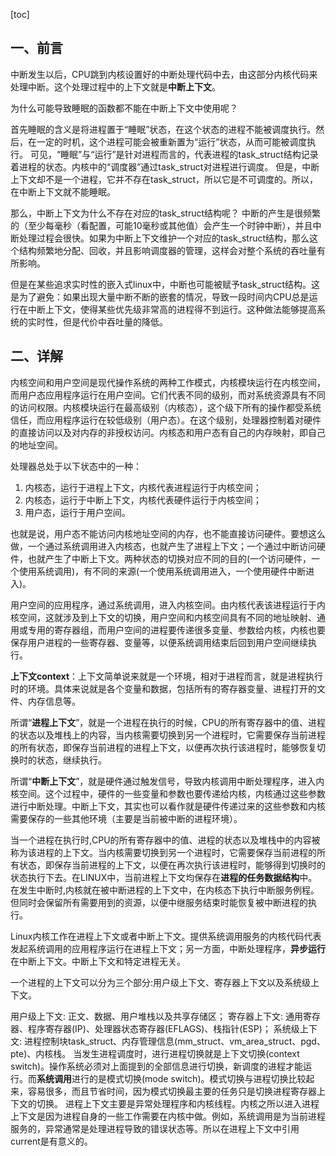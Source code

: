 [toc]



## 一、前言

中断发生以后，CPU跳到内核设置好的中断处理代码中去，由这部分内核代码来处理中断。这个处理过程中的上下文就是**中断上下文**。

为什么可能导致睡眠的函数都不能在中断上下文中使用呢？

首先睡眠的含义是将进程置于“睡眠”状态，在这个状态的进程不能被调度执行。然后，在一定的时机，这个进程可能会被重新置为“运行”状态，从而可能被调度执行。 可见，“睡眠”与“运行”是针对进程而言的，代表进程的task_struct结构记录着进程的状态。内核中的“调度器”通过task_struct对进程进行调度。
但是，中断上下文却不是一个进程，它并不存在task_struct，所以它是不可调度的。所以，在中断上下文就不能睡眠。

那么，中断上下文为什么不存在对应的task_struct结构呢？
中断的产生是很频繁的（至少每毫秒（看配置，可能10毫秒或其他值）会产生一个时钟中断），并且中断处理过程会很快。如果为中断上下文维护一个对应的task_struct结构，那么这个结构频繁地分配、回收，并且影响调度器的管理，这样会对整个系统的吞吐量有所影响。

但是在某些追求实时性的嵌入式linux中，中断也可能被赋予task_struct结构。这是为了避免：如果出现大量中断不断的嵌套的情况，导致一段时间内CPU总是运行在中断上下文，使得某些优先级非常高的进程得不到运行。这种做法能够提高系统的实时性，但是代价中吞吐量的降低。

## 二、详解

内核空间和用户空间是现代操作系统的两种工作模式，内核模块运行在内核空间，而用户态应用程序运行在用户空间。它们代表不同的级别，而对系统资源具有不同的访问权限。内核模块运行在最高级别（内核态），这个级下所有的操作都受系统信任，而应用程序运行在较低级别（用户态）。在这个级别，处理器控制着对硬件的直接访问以及对内存的非授权访问。内核态和用户态有自己的内存映射，即自己的地址空间。

处理器总处于以下状态中的一种：

1. 内核态，运行于进程上下文，内核代表进程运行于内核空间；
2. 内核态，运行于中断上下文，内核代表硬件运行于内核空间；
3. 用户态，运行于用户空间。

也就是说，用户态不能访问内核地址空间的内存，也不能直接访问硬件。要想这么做，一个通过系统调用进入内核态，也就产生了进程上下文；一个通过中断访问硬件，也就产生了中断上下文。两种状态的切换对应不同的目的(一个访问硬件，一个使用系统调用)，有不同的来源(一个使用系统调用进入，一个使用硬件中断进入)。

用户空间的应用程序，通过系统调用，进入内核空间。由内核代表该进程运行于内核空间，这就涉及到上下文的切换，用户空间和内核空间具有不同的地址映射、通用或专用的寄存器组，而用户空间的进程要传递很多变量、参数给内核，内核也要保存用户进程的一些寄存器、变量等，以便系统调用结束后回到用户空间继续执行。

**上下文context**：上下文简单说来就是一个环境，相对于进程而言，就是进程执行时的环境。具体来说就是各个变量和数据，包括所有的寄存器变量、进程打开的文件、内存信息等。

所谓“**进程上下文**”，就是一个进程在执行的时候，CPU的所有寄存器中的值、进程的状态以及堆栈上的内容，当内核需要切换到另一个进程时，它需要保存当前进程的所有状态，即保存当前进程的进程上下文，以便再次执行该进程时，能够恢复切换时的状态，继续执行。

所谓“**中断上下文**”，就是硬件通过触发信号，导致内核调用中断处理程序，进入内核空间。这个过程中，硬件的一些变量和参数也要传递给内核，内核通过这些参数进行中断处理。中断上下文，其实也可以看作就是硬件传递过来的这些参数和内核需要保存的一些其他环境（主要是当前被中断的进程环境）。

当一个进程在执行时,CPU的所有寄存器中的值、进程的状态以及堆栈中的内容被称为该进程的上下文。当内核需要切换到另一个进程时，它需要保存当前进程的所有状态，即保存当前进程的上下文，以便在再次执行该进程时，能够得到切换时的状态执行下去。在LINUX中，当前进程上下文均保存在**进程的任务数据结构**中。在发生中断时,内核就在被中断进程的上下文中，在内核态下执行中断服务例程。但同时会保留所有需要用到的资源，以便中继服务结束时能恢复被中断进程的执行。

Linux内核工作在进程上下文或者中断上下文。提供系统调用服务的内核代码代表发起系统调用的应用程序运行在进程上下文；另一方面，中断处理程序，**异步运行**在中断上下文。中断上下文和特定进程无关。

一个进程的上下文可以分为三个部分:用户级上下文、寄存器上下文以及系统级上下文。

用户级上下文: 正文、数据、用户堆栈以及共享存储区；
寄存器上下文: 通用寄存器、程序寄存器(IP)、处理器状态寄存器(EFLAGS)、栈指针(ESP)；
系统级上下文: 进程控制块task_struct、内存管理信息(mm_struct、vm_area_struct、pgd、pte)、内核栈。
当发生进程调度时，进行进程切换就是上下文切换(context switch)。操作系统必须对上面提到的全部信息进行切换，新调度的进程才能运行。而**系统调用**进行的是模式切换(mode switch)。模式切换与进程切换比较起来，容易很多，而且节省时间，因为模式切换最主要的任务只是切换进程寄存器上下文的切换。
进程上下文主要是异常处理程序和内核线程。内核之所以进入进程上下文是因为进程自身的一些工作需要在内核中做。例如，系统调用是为当前进程服务的，异常通常是处理进程导致的错误状态等。所以在进程上下文中引用current是有意义的。



